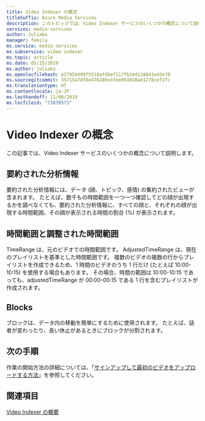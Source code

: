 ```yaml
---
title: Video Indexer の概念
titleSuffix: Azure Media Services
description: このトピックでは、Video Indexer サービスのいくつかの概念について説明します。
services: media-services
author: Juliako
manager: femila
ms.service: media-services
ms.subservice: video-indexer
ms.topic: article
ms.date: 05/15/2019
ms.author: juliako
ms.openlocfilehash: e3795b699f5518efdbef117fb24d118041ed3e78
ms.sourcegitcommit: 35715a7df8e476286e3fee954818ae1278cef1fc
ms.translationtype: HT
ms.contentlocale: ja-JP
ms.lasthandoff: 11/08/2019
ms.locfileid: "73839573"
---
```

# <a name="video-indexer-concepts"></a>Video Indexer の概念
 
この記事では、Video Indexer サービスのいくつかの概念について説明します。
    
## <a name="summarized-insights"></a>要約された分析情報

要約された分析情報には、データ (顔、トピック、感情) の集約されたビューが含まれます。 たとえば、数千もの時間範囲を一つ一つ確認してどの顔が出現するかを調べなくても、要約された分析情報に、すべての顔と、それぞれの顔が出現する時間範囲、その顔が表示される時間の割合 (%) が表示されます。

## <a name="time-range-vs-adjusted-time-range"></a>時間範囲と調整された時間範囲

TimeRange は、元のビデオでの時間範囲です。 AdjustedTimeRange は、現在のプレイリストを基準とした時間範囲です。 複数のビデオの複数の行からプレイリストを作成できるため、1 時間のビデオのうち 1 行だけ (たとえば 10:00-10:15) を使用する場合もあります。 その場合、時間の範囲は 10:00-10:15 であっても、adjustedTimeRange が 00:00-00:15 である 1 行を含むプレイリストが作成されます。
 
## <a name="blocks"></a>Blocks

ブロックは、データ内の移動を簡単にするために使用されます。 たとえば、話者が変わったり、長い休止があるときにブロックが分割されます。

## <a name="next-steps"></a>次の手順

作業の開始方法の詳細については、「[サインアップして最初のビデオをアップロードする方法](video-indexer-get-started.md)」を参照してください。

## <a name="see-also"></a>関連項目

[Video Indexer の概要](video-indexer-overview.md)
